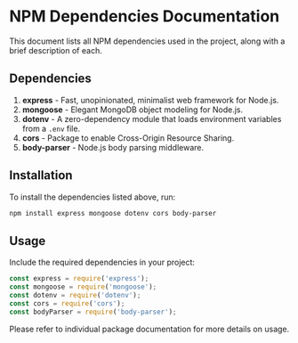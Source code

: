 # NPM Dependencies Documentation

This document lists all NPM dependencies used in the project, along with a brief description of each.

## Dependencies

1. **express** - Fast, unopinionated, minimalist web framework for Node.js.
2. **mongoose** - Elegant MongoDB object modeling for Node.js.
3. **dotenv** - A zero-dependency module that loads environment variables from a `.env` file.
4. **cors** - Package to enable Cross-Origin Resource Sharing.
5. **body-parser** - Node.js body parsing middleware.

## Installation
To install the dependencies listed above, run:

```bash
npm install express mongoose dotenv cors body-parser
```

## Usage
Include the required dependencies in your project:

```javascript
const express = require('express');
const mongoose = require('mongoose');
const dotenv = require('dotenv');
const cors = require('cors');
const bodyParser = require('body-parser');
```

Please refer to individual package documentation for more details on usage.